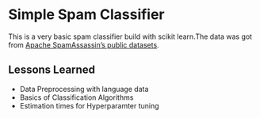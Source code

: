 
# Simple Spam Classifier

This is a very basic spam classifier build with scikit learn.The data was got from [Apache SpamAssassin’s public
datasets](https://spamassassin.apache.org/old/publiccorpus/).


## Lessons Learned

* Data Preprocessing with language data
* Basics of Classification Algorithms
* Estimation times for Hyperparamter tuning
